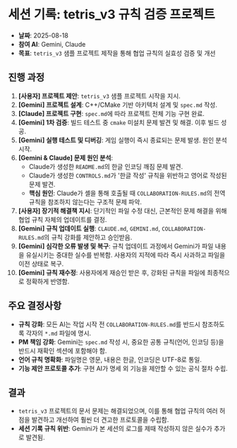 # 세션 기록: tetris_v3 규칙 검증 프로젝트

- **날짜**: 2025-08-18
- **참여 AI**: Gemini, Claude
- **목표**: `tetris_v3` 샘플 프로젝트 제작을 통해 협업 규칙의 실효성 검증 및 개선

## 진행 과정

1.  **[사용자] 프로젝트 제안**: `tetris_v3` 샘플 프로젝트 시작을 지시.
2.  **[Gemini] 프로젝트 설계**: C++/CMake 기반 아키텍처 설계 및 `spec.md` 작성.
3.  **[Claude] 프로젝트 구현**: `spec.md`에 따라 프로젝트 전체 기능 구현 완료.
4.  **[Gemini] 1차 검증**: 빌드 테스트 중 `cmake` 미설치 문제 발견 및 해결. 이후 빌드 성공.
5.  **[Gemini] 실행 테스트 및 디버깅**: 게임 실행이 즉시 종료되는 문제 발생. 원인 분석 시작.
6.  **[Gemini & Claude] 문제 원인 분석**:
    *   Claude가 생성한 `README.md`의 한글 인코딩 깨짐 문제 발견.
    *   Claude가 생성한 `CONTROLS.md`가 '한글 작성' 규칙을 위반하고 영어로 작성된 문제 발견.
    *   **핵심 원인**: Claude가 셸을 통해 호출될 때 `COLLABORATION-RULES.md`의 전역 규칙을 참조하지 않는다는 구조적 문제 파악.
7.  **[사용자] 장기적 해결책 지시**: 단기적인 파일 수정 대신, 근본적인 문제 해결을 위해 협업 규칙 자체의 업데이트를 결정.
8.  **[Gemini] 규칙 업데이트 실행**: `CLAUDE.md`, `GEMINI.md`, `COLLABORATION-RULES.md`의 규칙 강화를 제안하고 승인받음.
9.  **[Gemini] 심각한 오류 발생 및 복구**: 규칙 업데이트 과정에서 Gemini가 파일 내용을 유실시키는 중대한 실수를 반복함. 사용자의 지적에 따라 즉시 사과하고 파일을 이전 상태로 복구.
10. **[Gemini] 규칙 재수정**: 사용자에게 재승인 받은 후, 강화된 규칙을 파일에 최종적으로 정확하게 반영함.

## 주요 결정사항

-   **규칙 강화**: 모든 AI는 작업 시작 전 `COLLABORATION-RULES.md`를 반드시 참조하도록 각자의 `*.md` 파일에 명시.
-   **PM 책임 강화**: Gemini는 `spec.md` 작성 시, 중요한 공통 규칙(언어, 인코딩 등)을 반드시 재확인 섹션에 포함해야 함.
-   **언어 규칙 명확화**: 파일명은 영문, 내용은 한글, 인코딩은 UTF-8로 통일.
-   **기능 제안 프로토콜 추가**: 구현 AI가 명세 외 기능을 제안할 수 있는 공식 절차 수립.

## 결과
-   `tetris_v3` 프로젝트의 문서 문제는 해결되었으며, 이를 통해 협업 규칙의 여러 허점을 발견하고 개선하여 훨씬 더 견고한 프로토콜을 수립함.
-   **세션 기록 규칙 위반**: Gemini가 본 세션의 로그를 제때 작성하지 않은 실수가 추가로 발견됨.
